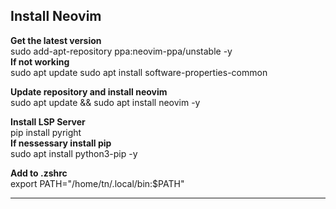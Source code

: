 ## Install Neovim

**Get the latest version**  
sudo add-apt-repository ppa:neovim-ppa/unstable -y  
**If not working**  
sudo apt update
sudo apt install software-properties-common

**Update repository and install neovim**  
sudo apt update && sudo apt install neovim -y

**Install LSP Server**  
pip install pyright  
**If nessessary install pip**  
sudo apt install python3-pip -y 

**Add to .zshrc**  
export PATH="/home/tn/.local/bin:$PATH"  

---
